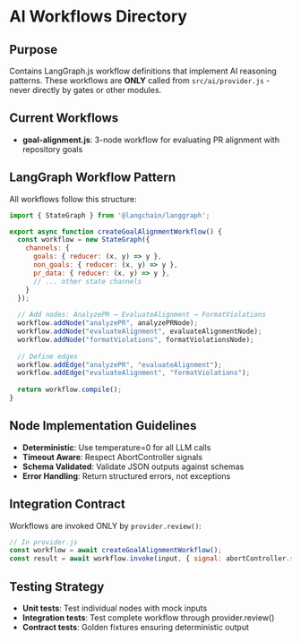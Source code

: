 # AI Workflows Directory

## Purpose
Contains LangGraph.js workflow definitions that implement AI reasoning patterns. These workflows are **ONLY** called from `src/ai/provider.js` - never directly by gates or other modules.

## Current Workflows
- **goal-alignment.js**: 3-node workflow for evaluating PR alignment with repository goals

## LangGraph Workflow Pattern
All workflows follow this structure:
```javascript
import { StateGraph } from '@langchain/langgraph';

export async function createGoalAlignmentWorkflow() {
  const workflow = new StateGraph({
    channels: {
      goals: { reducer: (x, y) => y },
      non_goals: { reducer: (x, y) => y },
      pr_data: { reducer: (x, y) => y },
      // ... other state channels
    }
  });
  
  // Add nodes: AnalyzePR → EvaluateAlignment → FormatViolations
  workflow.addNode("analyzePR", analyzePRNode);
  workflow.addNode("evaluateAlignment", evaluateAlignmentNode); 
  workflow.addNode("formatViolations", formatViolationsNode);
  
  // Define edges
  workflow.addEdge("analyzePR", "evaluateAlignment");
  workflow.addEdge("evaluateAlignment", "formatViolations");
  
  return workflow.compile();
}
```

## Node Implementation Guidelines
- **Deterministic**: Use temperature=0 for all LLM calls
- **Timeout Aware**: Respect AbortController signals
- **Schema Validated**: Validate JSON outputs against schemas
- **Error Handling**: Return structured errors, not exceptions

## Integration Contract
Workflows are invoked ONLY by `provider.review()`:
```javascript
// In provider.js
const workflow = await createGoalAlignmentWorkflow();
const result = await workflow.invoke(input, { signal: abortController.signal });
```

## Testing Strategy
- **Unit tests**: Test individual nodes with mock inputs
- **Integration tests**: Test complete workflow through provider.review()
- **Contract tests**: Golden fixtures ensuring deterministic output